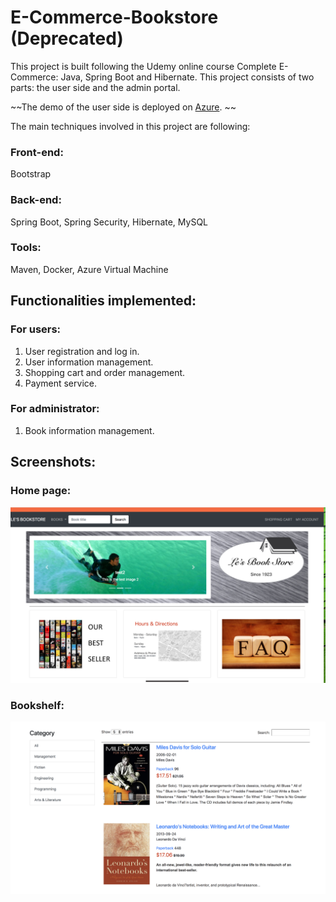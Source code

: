 # E-Commerce-Bookstore (Deprecated)

This project is built following the Udemy online course Complete E-Commerce: Java, Spring Boot and Hibernate. This project consists of two parts: the user side and the admin portal. 

~~The demo of the user side is deployed on [Azure](http://dcw-bookstore-demo.eastus2.cloudapp.azure.com:8080). ~~

The main techniques involved in this project are following:

### Front-end:
Bootstrap

### Back-end:
Spring Boot, Spring Security, Hibernate, MySQL

### Tools:
Maven, Docker, Azure Virtual Machine

## Functionalities implemented:
### For users:
1. User registration and log in.
2. User information management.
3. Shopping cart and order management.
4. Payment service.

### For administrator:
1. Book information management.

## Screenshots:
### Home page:
![](screenshot/homePage.png?raw=true)

### Bookshelf:
![](screenshot/bookShelf.png?raw=true)
